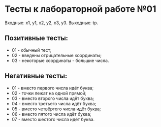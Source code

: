# Тесты к лабораторной работе №01

Входные: x1, y1, x2, y2, x3, y3.
Выходные: tp.

## Позитивные тесты:
- 01 - обычный тест;
- 02 - введены отрицательные координаты;
- 03 - некоторые координаты - большие числа.

## Негативные тесты:
- 01 - вместо первого числа идёт буква;
- 02 - точки лежат на одной прямой;
- 03 - вместо второго числа идёт буква;
- 04 - вместо третьего числа идёт буква;
- 05 - вместо четвёртого числа идёт буква;
- 06 - вместо пятого числа идёт буква;
- 07 - вместо шестого числа идёт буква.